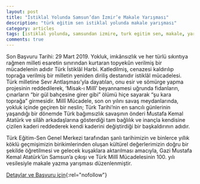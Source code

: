 ```yaml
---
layout: post
title: "İstiklal Yolunda Samsun’dan İzmir’e Makale Yarışması"
description: "türk eğitim sen istiklal yolunda makale yarışması"
category: articles
tags: [istiklal yolunda, samsundan izmire, turk egitim sen, makale, yarisma]
comments: true
---
```


Son Başvuru Tarihi: 29 Mart 2019. 
Yokluk, imkânsızlık ve her türlü sıkıntıya rağmen milleti esaretin sınırından kurtaran topyekûn verilmiş bir mücadelenin adıdır Türk İstiklâl Harbi. Katledilmiş, cenazesi kaldırılıp toprağa verilmiş bir milletin yeniden diriliş destanıdır istiklâl mücadelesi. Türk milletine Sevr Antlaşması’yla dayatılan, onu esir ve sömürge yapma projesinin reddedilerek, ‘Misak-ı Millî’ beyannamesi uğrunda fidanların, çınarların “bir gül bahçesine girer gibi” ölümü hiçe sayarak “şu kara toprağa” girmesidir. Millî Mücadele, son on yılını savaş meydanlarında, yokluk içinde geçiren bir neslin; Türk Tarihi’nin en sancılı günlerinin yaşandığı bir dönemde Türk bağımsızlık savaşının önderi Mustafa Kemal Atatürk ve silâh arkadaşlarına gösterdiği tam bağlılık ve inançla kendisine çizilen kaderi reddederek kendi kaderini değiştirdiği bir başkaldırının adıdır.

Türk Eğitim-Sen Genel Merkezi tarafından şanlı tarihimizin ve binlerce yıllık köklü geçmişimizin birikimlerinden oluşan kültürel değerlerimizin doğru bir şekilde öğretilmesi ve gelecek kuşaklara aktarılması amacıyla, Gazi Mustafa Kemal Atatürk’ün Samsun’a çıkışı ve Türk Millî Mücadelesinin 100. yılı vesilesiyle makale yazma yarışması düzenlenmiştir.

[Detaylar ve Başvuru için](https://www.turkegitimsen.org.tr/icerik_goster.php?Id=12811&utm_source=edebiyatyarismalari.com&utm_medium=affiliate){:rel="nofollow"}